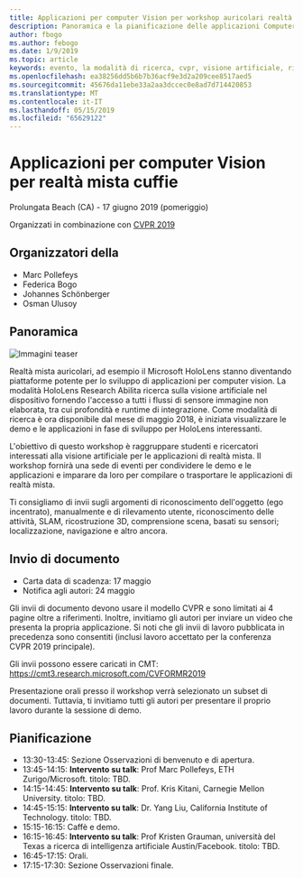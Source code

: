 ```yaml
---
title: Applicazioni per computer Vision per workshop auricolari realtà mista a CVPR 2019
description: Panoramica e la pianificazione delle applicazioni Computer Vision per workshop auricolari realtà mista, per essere recapitati in occasione della conferenza CVPR giugno 2019.
author: fbogo
ms.author: febogo
ms.date: 1/9/2019
ms.topic: article
keywords: evento, la modalità di ricerca, cvpr, visione artificiale, ricerca, HoloLens
ms.openlocfilehash: ea38256dd5b6b7b36acf9e3d2a209cee8517aed5
ms.sourcegitcommit: 45676da11ebe33a2aa3dccec0e8ad7d714420853
ms.translationtype: MT
ms.contentlocale: it-IT
ms.lasthandoff: 05/15/2019
ms.locfileid: "65629122"
---
```

# <a name="computer-vision-applications-for-mixed-reality-headsets"></a>Applicazioni per computer Vision per realtà mista cuffie
Prolungata Beach (CA) - 17 giugno 2019 (pomeriggio)

Organizzati in combinazione con [CVPR 2019](http://cvpr2019.thecvf.com/)

## <a name="organizers"></a>Organizzatori della
* Marc Pollefeys
* Federica Bogo
* Johannes Schönberger
* Osman Ulusoy

## <a name="overview"></a>Panoramica

![Immagini teaser](images/cvpr2019_teaser2.jpg)

Realtà mista auricolari, ad esempio il Microsoft HoloLens stanno diventando piattaforme potente per lo sviluppo di applicazioni per computer vision. La modalità HoloLens Research Abilita ricerca sulla visione artificiale nel dispositivo fornendo l'accesso a tutti i flussi di sensore immagine non elaborata, tra cui profondità e runtime di integrazione. Come modalità di ricerca è ora disponibile dal mese di maggio 2018, è iniziata visualizzare le demo e le applicazioni in fase di sviluppo per HoloLens interessanti. 

L'obiettivo di questo workshop è raggruppare studenti e ricercatori interessati alla visione artificiale per le applicazioni di realtà mista. Il workshop fornirà una sede di eventi per condividere le demo e le applicazioni e imparare da loro per compilare o trasportare le applicazioni di realtà mista. 

Ti consigliamo di invii sugli argomenti di riconoscimento dell'oggetto (ego incentrato), manualmente e di rilevamento utente, riconoscimento delle attività, SLAM, ricostruzione 3D, comprensione scena, basati su sensori; localizzazione, navigazione e altro ancora.

## <a name="paper-submission"></a>Invio di documento
* Carta data di scadenza: 17 maggio
* Notifica agli autori: 24 maggio

Gli invii di documento devono usare il modello CVPR e sono limitati ai 4 pagine oltre a riferimenti. Inoltre, invitiamo gli autori per inviare un video che presenta la propria applicazione.
Si noti che gli invii di lavoro pubblicata in precedenza sono consentiti (inclusi lavoro accettato per la conferenza CVPR 2019 principale). 

Gli invii possono essere caricati in CMT: https://cmt3.research.microsoft.com/CVFORMR2019

Presentazione orali presso il workshop verrà selezionato un subset di documenti. Tuttavia, ti invitiamo tutti gli autori per presentare il proprio lavoro durante la sessione di demo.


## <a name="schedule"></a>Pianificazione
* 13:30-13:45: Sezione Osservazioni di benvenuto e di apertura.
* 13:45-14:15: **Intervento su talk**: Prof Marc Pollefeys, ETH Zurigo/Microsoft. titolo: TBD.
* 14:15-14:45: **Intervento su talk**: Prof. Kris Kitani, Carnegie Mellon University. titolo: TBD.
* 14:45-15:15: **Intervento su talk**: Dr. Yang Liu, California Institute of Technology. titolo: TBD.
* 15:15-16:15: Caffè e demo.
* 16:15-16:45: **Intervento su talk**: Prof Kristen Grauman, università del Texas a ricerca di intelligenza artificiale Austin/Facebook. titolo: TBD.
* 16:45-17:15: Orali.
* 17:15-17:30: Sezione Osservazioni finale.
